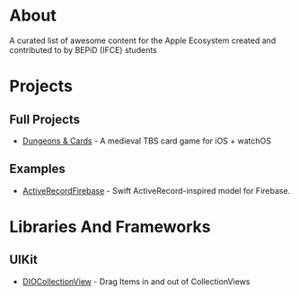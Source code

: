 # About
A curated list of awesome content for the Apple Ecosystem created and contributed to by BEPiD (IFCE) students

# Projects
## Full Projects
* [Dungeons & Cards](https://github.com/hananim-studios/DungeonsAndCards-game) - A medieval TBS card game for iOS + watchOS
## Examples
* [ActiveRecordFirebase](https://github.com/VictorAlisson10/ActiveRecordFirebase) - Swift ActiveRecord-inspired model for Firebase.

# Libraries And Frameworks
## UIKit
* [DIOCollectionView](https://github.com/matheusmcardoso/DIOCollectionView) - Drag Items in and out of CollectionViews
